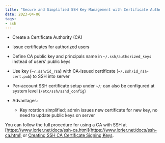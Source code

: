 ```yaml
---
title: "Secure and Simplified SSH Key Management with Certificate Authority (CA)"
date: 2023-04-06
tags:
- ssh
---
```


* Create a Certificate Authority (CA)
* Issue certificates for authorized users
* Define CA public key and principals name in `~/.ssh/authorized_keys` instead of users' public keys
* Use key (`~/.ssh/id_rsa`) with CA-issued certificate (`~/.ssh/id_rsa-cert.pub`) to SSH into server
* Per-account SSH certificate setup under `~/`; can also be configured at system level (`/etc/ssh/sshd_config`)

* Advantages:
  * Key rotation simplified; admin issues new certificate for new key, no need to update public keys on server

You can follow the full procedure for using a CA with SSH at [https://www.lorier.net/docs/ssh-ca.html](https://www.lorier.net/docs/ssh-ca.html) or [Creating SSH CA Certificate Signing Keys](https://access.redhat.com/documentation/en-us/red_hat_enterprise_linux/6/html/deployment_guide/sec-creating_ssh_ca_certificate_signing-keys).